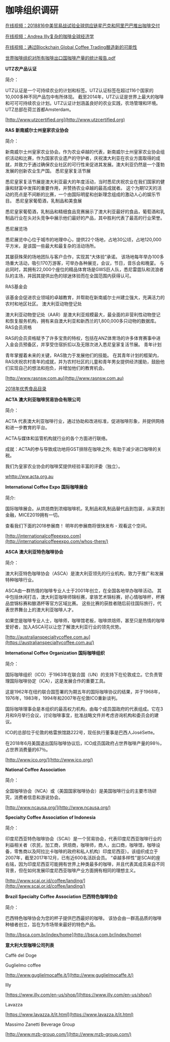 # 咖啡组织调研

[在线视频：2018816中美贸易战试验全球供应链星巴克和阿里巴巴推出咖啡交付](image/1.html)

[在线视频：Andrea Illy复杂的咖啡全球经济学](image/2.html)

[在线视频：通过Blockchain Global Coffee Trading酿造新的可能性](image/3.html)

[世界咖啡组织对所有咖啡出口国咖啡产量的统计报告.pdf](调研材料/世界咖啡组织对所有咖啡出口国咖啡产量的统计报告.pdf)

**UTZ农产品认证**

简介：

UTZ认证是一个可持续农业的计划和标签。UTZ认证标签在超过116个国家的10,000多种不同产品包中有所体现。 截至2014年，UTZ认证是世界上最大的咖啡和可可可持续农业计划。UTZ认证计划涵盖良好的农业实践，农场管理和环境。UTZ总部在荷兰首都Amsterdam。

[http://www.utzcertified.org](http://www.utzcertified.org)


**RAS 新南威尔士州皇家农业协会**

简介：

新南威尔士州皇家农业协会。作为农业卓越的代表，新南威尔士州皇家农业协会组织活动和比赛，作为国家农业遗产的守护者，庆祝澳大利亚在农业方面取得的成就，并致力于通过确保农业社区的可行性来促进其发展。澳大利亚仍然是一个蓬勃发展的创新农业生产国。
悉尼皇家复活节展

悉尼皇家复活节展是澳大利亚最大的年度活动，当时悉尼庆祝农业在我们国家的健康和财富中发挥的重要作用，并赞扬农业卓越的最高成就者。 这个为期12天的活动的亮点是不间断的比赛，一个由国际明星和创新理念组成的激动人心的娱乐节目。
悉尼皇家葡萄酒，乳制品和美食展

悉尼皇家葡萄酒，乳制品和精细食品竞赛展示了澳大利亚最好的食品，葡萄酒和乳制品行业在头对头竞争中展示他们最好的产品，其中胜利代表了最高的行业荣誉。

悉尼展览场

悉尼展览中心位于城市的地理中心，提供22个场地，占地30公顷，占地120,000平方米，是该国一些最大和最复杂的活动场所。

其屡获殊荣的场地团队与客户合作，实现其“大体验”承诺。 该场地每年举办100多场重大活动，吸引170万游客，可举办各种展览，会议，节日，音乐会和晚宴。 与此同时，其拥有22,000个座位的精品体育场是GWS巨人队，悉尼雷霆队和流浪者队的主场，并因其提供出色的球迷体验而在全国范围内获得认可。

RAS基金会

该基金会促进农业领域的卓越教育，并帮助在新南威尔士州建立强大，充满活力的农村和地区社区。
澳大利亚动物登记处

澳大利亚动物登记处（AAR）是澳大利亚规模最大，最全面的非营利性动物登记和恢复服务机构，拥有来自澳大利亚和新西兰的1,800,000多只动物的数据库。
RAS会员资格

RAS的会员资格赋予了许多宝贵的特权，包括在ANZ体育场的许多体育赛事中进入金会员预备区，并享受住宿折扣以及无限次进入悉尼皇家复活节展。
青年计划

青年掌握着未来的关键，RAS致力于发展他们的技能。 在其青年计划的框架内，RAS庆祝农村青年的成就，并为农村社区的儿童和青年男女提供经济援助，鼓励他们实现自己的想法和抱负，并增加他们的教育机会。 


[http://www.rasnsw.com.au](http://www.rasnsw.com.au)


[2018年优秀食品目录](调研材料/2018finefoodcatalogueweb.pdf)

**ACTA 澳大利亚咖啡贸易协会有限公司**

简介：

ACTA 代表澳大利亚咖啡行业，通过协助和改进标准，促进咖啡形象，并提供网络和进一步教育的平台。

ACTA与媒体和监管机构就行业的各个方面进行联络。

成就：ACTA的参与导致成功地将GST排除在咖啡之外; 有助于减少进口咖啡的关税。

我们为皇家农业协会的咖啡奖提供经验丰富的评委（独立）。

[whttp://ww.acta.org.au](http://www.acta.org.au)

**International Coffee Expo 国际咖啡展会**

简介:

国际咖啡展会。从烘焙商到浓缩咖啡机，乳制品和乳制品替代品到包装，从家具到金融，MICE2019拥有一切。

查看我们下面的2018参展商！ 明年的参展商将很快发布 - 观看这个空间。 

[http://internationalcoffeeexpo.com](http://internationalcoffeeexpo.com/whos-there/)

**ASCA 澳大利亚特色咖啡协会**

简介：

澳大利亚特色咖啡协会（ASCA）是澳大利亚领先的行业机构，致力于推广和发展特种咖啡行业。

ASCA由一群热情的咖啡专业人士于2001年创立，在全国各地举办咖啡活动。 其中包括休闲打击，澳大利亚咖啡师锦标赛，拿铁艺术锦标赛，好心情咖啡杯，杯赛品尝锦标赛和酿酒杯等官方区域比赛。 这些比赛的获胜者随后前往国际旅行，代表世界舞台上的澳大利亚咖啡人才。

如果您是咖啡专业人士，咖啡师，咖啡馆老板，咖啡烘焙师，甚至只是热情的咖啡爱好者，加入ASCA可以让您了解澳大利亚行业的领先优势。 

[http://australianspecialtycoffee.com.au](https://australianspecialtycoffee.com.au/)

**International Coffee Organization 国际咖啡组织**

简介：

国际咖啡组织（ICO）于1963年在联合国（UN）的支持下在伦敦成立。它负责管理国际咖啡协定（ICA），这是发展合作的重要工具。

这是1962年在纽约联合国签署的为期五年的国际咖啡协议的结果，并于1968年，1976年，1983年，1994年和2007年在伦敦ICO重新谈判。

国际咖啡理事会是本组织的最高权力机构，由每个成员国政府的代表组成。它在3月和9月举行会议，讨论咖啡事宜，批准战略文件并考虑咨询机构和委员会的建议。

ICO的总部位于伦敦的格雷旅馆路222号，现任执行董事是巴西人JoséSette。

在2018年6月美国退出国际咖啡协议后，ICO成员国政府占世界咖啡产量的98％，占世界消费量的67％。

[http://www.ico.org/](http://www.ico.org/)

**National Coffee Association**

简介：

全国咖啡协会（NCA）或（美国国家咖啡协会）是美国咖啡行业的主要市场研究，消费者信息和游说协会。

[http://www.ncausa.org/](http://www.ncausa.org/)

**Specialty Coffee Association of Indonesia**

简介：

印度尼西亚特色咖啡协会（SCAI）是一个贸易协会，代表印度尼西亚咖啡行业的利益相关者（农民，加工商，烘焙商，咖啡师，商人，出口商，咖啡馆，咖啡设备，零售商以及阿拉比卡咖啡的政府和私人机构）印度尼西亚）。该组织成立于2007年，截至2017年12月，已有近600名活跃会员。 “卓越多样性”是SCAI的座右铭，因为印度尼西亚可能拥有世界上种类最多的咖啡，并且代表其成员来自不同背景，但在如何发展印度尼西亚咖啡产业方面拥有相同的理想主义。

[http://www.scai.or.id/coffee/landing/](http://www.scai.or.id/coffee/landing/)

**Brazil Specialty Coffee Association 巴西特色咖啡协会**

简介：

巴西特色咖啡协会为您的杯子提供巴西最好的咖啡。 该协会由一群高品质的咖啡种植者创立，旨在为市场带来最好的特色产品。

[http://bsca.com.br/index/home](http://bsca.com.br/index/home)

**意大利大型咖啡公司列表**

Caffè del Doge

Guglielmo coffee

[http://www.guglielmocaffe.it/](http://www.guglielmocaffe.it/)

Illy

[https://www.illy.com/en-us/shop/](https://www.illy.com/en-us/shop/)

Lavazza

[https://www.lavazza.it/it.html](https://www.lavazza.it/it.html)

Massimo Zanetti Beverage Group

[http://www.mzb-group.com/](http://www.mzb-group.com/)